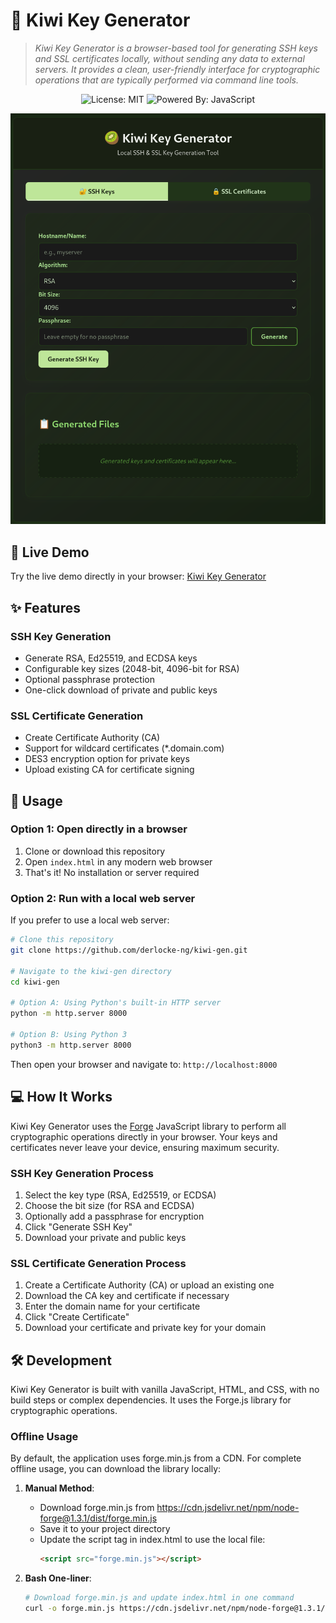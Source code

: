 # 🥝 Kiwi Key Generator

> *Kiwi Key Generator is a browser-based tool for generating SSH keys and SSL certificates locally, without sending any data to external servers. It provides a clean, user-friendly interface for cryptographic operations that are typically performed via command line tools.*

<div align="center">

![License: MIT](https://img.shields.io/badge/License-MIT-yellow.svg)
![Powered By: JavaScript](https://img.shields.io/badge/Powered%20By-JavaScript-blue.svg)

![Kiwi Key Generator Screenshot](kiwi-gen.png)

</div>

## 🚀 Live Demo

Try the live demo directly in your browser: [Kiwi Key Generator](https://derlocke-ng.github.io/kiwi-gen/)

## ✨ Features

### SSH Key Generation
- Generate RSA, Ed25519, and ECDSA keys
- Configurable key sizes (2048-bit, 4096-bit for RSA)
- Optional passphrase protection
- One-click download of private and public keys

### SSL Certificate Generation
- Create Certificate Authority (CA)
- Support for wildcard certificates (*.domain.com)
- DES3 encryption option for private keys
- Upload existing CA for certificate signing

## 🔧 Usage

### Option 1: Open directly in a browser
1. Clone or download this repository
2. Open `index.html` in any modern web browser
3. That's it! No installation or server required

### Option 2: Run with a local web server
If you prefer to use a local web server:
```bash
# Clone this repository
git clone https://github.com/derlocke-ng/kiwi-gen.git

# Navigate to the kiwi-gen directory
cd kiwi-gen

# Option A: Using Python's built-in HTTP server
python -m http.server 8000

# Option B: Using Python 3
python3 -m http.server 8000
```

Then open your browser and navigate to: `http://localhost:8000`

## 💻 How It Works

Kiwi Key Generator uses the [Forge](https://github.com/digitalbazaar/forge) JavaScript library to perform all cryptographic operations directly in your browser. Your keys and certificates never leave your device, ensuring maximum security.

### SSH Key Generation Process
1. Select the key type (RSA, Ed25519, or ECDSA)
2. Choose the bit size (for RSA and ECDSA)
3. Optionally add a passphrase for encryption
4. Click "Generate SSH Key"
5. Download your private and public keys

### SSL Certificate Generation Process
1. Create a Certificate Authority (CA) or upload an existing one
2. Download the CA key and certificate if necessary
3. Enter the domain name for your certificate
4. Click "Create Certificate"
5. Download your certificate and private key for your domain


## 🛠️ Development

Kiwi Key Generator is built with vanilla JavaScript, HTML, and CSS, with no build steps or complex dependencies. It uses the Forge.js library for cryptographic operations.

### Offline Usage

By default, the application uses forge.min.js from a CDN. For complete offline usage, you can download the library locally:

1. **Manual Method**:
   - Download forge.min.js from https://cdn.jsdelivr.net/npm/node-forge@1.3.1/dist/forge.min.js
   - Save it to your project directory
   - Update the script tag in index.html to use the local file:
     ```html
     <script src="forge.min.js"></script>
     ```

2. **Bash One-liner**:
   ```bash
   # Download forge.min.js and update index.html in one command
   curl -o forge.min.js https://cdn.jsdelivr.net/npm/node-forge@1.3.1/dist/forge.min.js && sed -i 's|https://cdn.jsdelivr.net/npm/node-forge@1.3.1/dist/forge.min.js|forge.min.js|g' index.html
   ```

